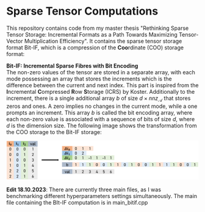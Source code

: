 # Sparse Tensor Computations

This repository contains code from my master thesis "Rethinking Sparse Tensor Storage: Incremental Formats as a Path Towards Maximizing Tensor-Vector Multiplication Efficiency". 
It contains the sparse tensor storage format Bit-IF, which is a compression of the **Coo**rdinate (COO) storage format:

**Bit-IF: Incremental Sparse Fibres with Bit Encoding**<br />
The non-zero values of the tensor are stored in a separate array, with each mode possessing an array that stores the increments which is the difference between the current and next index. This part is inspired from the **I**ncremental **C**ompressed **R**ow **S**torage (ICRS) by Koster. 
Additionally to the increment, there is a single additional array $b$ of size $d \times nnz_{\mathcal{A}}$ that stores zeros and ones. A zero implies no changes in the current mode, while a one prompts an increment. This array $b$ is called the bit encoding array, where each non-zero value is associated with a sequence of bits of size $d$, where $d$ is the dimension size. The following image shows the transformation from the COO storage to the Bit-IF storage:

![alt text](https://github.com/xniuuu/SparseTensorComputations/blob/main/bitif.png)

**Edit 18.10.2023**: There are currently three main files, as I was benchmarking different hyperparameters settings simultaneously. The main file containing the BIt-IF computation is in main_bitif.cpp
